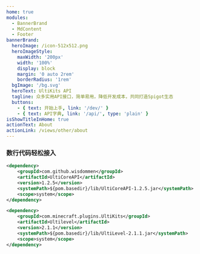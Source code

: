 ```yaml
---
home: true
modules:
  - BannerBrand
  - MdContent
  - Footer
bannerBrand:
  heroImage: /icon-512x512.png
  heroImageStyle:
    maxWidth: '200px'
    width: '100%'
    display: block
    margin: '0 auto 2rem'
    borderRadius: '1rem'
  bgImage: '/bg.svg'
  heroText: UltiKits API
  tagline: 众多实用API接口，简单易用，降低开发成本，共同打造Spigot生态
  buttons:
    - { text: 开始上手, link: '/dev/' }
    - { text: API字典, link: '/api/', type: 'plain' }
isShowTitleInHome: true
actionText: About
actionLink: /views/other/about
---
```


### 数行代码轻松接入

<CodeGroup>
  <CodeGroupItem title="UltiCore" active>

```xml
<dependency>
    <groupId>com.github.wisdommen</groupId>
    <artifactId>UltiCoreAPI</artifactId>
    <version>1.2.5</version>
    <systemPath>${pom.basedir}/lib/UltiCoreAPI-1.2.5.jar</systemPath>
    <scope>system</scope>
</dependency>
```

  </CodeGroupItem>

  <CodeGroupItem title="UltiLevel">
  
```xml
<dependency>
    <groupId>com.minecraft.plugins.UltiKits</groupId>
    <artifactId>Ultilevel</artifactId>
    <version>2.1.1</version>
    <systemPath>${pom.basedir}/lib/UltiLevel-2.1.1.jar</systemPath>
    <scope>system</scope>
</dependency>
```

  </CodeGroupItem>
</CodeGroup>